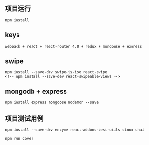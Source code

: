 ## 项目运行
```
npm install 
```

## keys
```
webpack + react + react-router 4.0 + redux + mongoose + express
```

## swipe
```
npm install --save-dev swipe-js-iso react-swipe 
<!-- npm install --save-dev react-swipeable-views -->
```

## mongodb + express
```
npm install express mongoose nodemon --save
```

## 项目测试用例
```
npm install --save-dev enzyme react-addons-test-utils sinon chai

npm run cover
```
